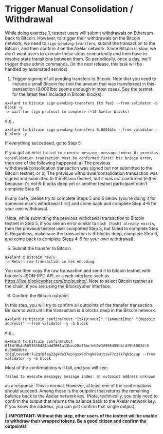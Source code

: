 # Trigger Manual Consolidation / Withdrawal 

While doing exercise 1, testnet users will submit withdrawals on Ethereum back to Bitcoin. However, to trigger their withdrawals on the Bitcoin network, we need to `sign-pending-transfers`, submit the transaction to the Bitcoin, and then confirm it on the Axelar network. Since Bitcoin is slow, we don't want users to execute these steps concurrently and then have to resolve state transitions between them. So periodically, once a day, we'll trigger these admin commands. (In the next release, this task will be handled by automated service). 

1. Trigger signing of all pending transfers to Bitcoin. Note that you need to include a small Bitcoin fee (not the amount that was transferred) in this transaction (0.0001btc seems enouugh in most cases. See the testnet for the latest fees included in Bitcoin blocks).

  ```
  axelard tx bitcoin sign-pending-transfers {tx fee} --from validator -b block -y
  -> wait for sign protocol to complete (~10 Axelar blocks)
  ```

 e.g.,

  ```
  axelard tx bitcoin sign-pending-transfers 0.0001btc --from validator -b block -y
  ```
  If everything succedeed, go to Step 5. 

  If you got an error `failed to execute message; message index: 0: previous consolidation transaction must be confirmed first: btc bridge error`, then one of the following happened: 
  a) The previous withdrawal/consolidation transaction was signed but not submitted to the Bitcoin testnet, or
  b) The previous withdrawal/consolidation transaction was signed and submitted to the Bitcoin testnet, but it was *not* confirmed (either because it's not 6-blocks deep yet or another testnet participant didn't complete Step 6). 

  In any case, please try to complete Steps 5 and 6 below (you're doing it for someone else's withdrawal first) and come back and complete Step 4-6 for your own withdrawal. 
  
  (Note, while submitting the previous withdrawal transaction to Bitcoin testnet in Step 5, if you see an error similar to `hash [hash] already exists`, then the previous testnet user completed Step 5, but failed to complete Step 6. Regardless, make sure the transaction is 6-blocks deep, complete Step 6, and come back to complete Steps 4-6 for your own withdrawal). 

5. Submit the transfer to Bitcoin

  ```
  axelard q bitcoin rawTx
  -> Return raw transaction in hex encoding
  ```
  You can then copy the raw transaction and send it to bitcoin testnet with bitcoin's JSON-RPC API, or a web interface such as https://live.blockcypher.com/btc/pushtx/. Note to select Bitcoin testnet as the chain, if you are using the Blockcypher interface.

6. Confirm the Bitcoin outpoint

In this step, you will try to confirm all outpoints of the transfer transaction. Be sure to wait until the transaction is 6 blocks deep in the Bitcoin network.

  ```
  axelard tx bitcoin confirmTxOut "{txID:vout}" "{amount}btc" "{deposit address}" --from validator -y -b block
  ```
e.g.,
  ```
  axelard tx bitcoin confirmTxOut 615df0b4d5053630d24bdd7661a13bea28af8bc1eb0e10068d39b4f4f9b6082d:0 0.00088btc tb1qlteveekr7u2qf8faa22gkde37epngsx9d7vgk98ujtzw77c27k7qk2qvup --from validator -y -b block
  ```

Most of the confirmations will fail, and you will see:
```
failed to execute message; message index: 0: outpoint address unknown
```
as a response. This is normal. However, at least one of the confirmations should succeed. Among those is the outpoint that returns the remaining balance back to the Axelar network key.
(Note, technically, you only need to confirm the output that returns the balance back to the Axelar network key. If you know the address, you can just confirm that single output). 

🛑 **IMPORTANT: Without this step, other users of the testnet will be unable to withdraw their wrapped tokens. Be a good citizen and confirm the outpoints!**

